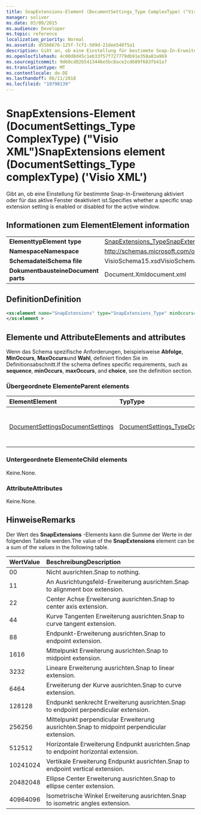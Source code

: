 ```yaml
---
title: SnapExtensions-Element (DocumentSettings_Type ComplexType) ("Visio XML")
manager: soliver
ms.date: 03/09/2015
ms.audience: Developer
ms.topic: reference
localization_priority: Normal
ms.assetid: d55b6676-125f-7cf1-509d-21dee548f5a1
description: Gibt an, ob eine Einstellung für bestimmte Snap-In-Erweiterung aktiviert oder für das aktive Fenster deaktiviert ist.
ms.openlocfilehash: 4c00d8d45c1eb33f57f727779db91e358a83a969
ms.sourcegitcommit: 9d60cd82b5413446e5bc8ace2cd689f683fb41a7
ms.translationtype: MT
ms.contentlocale: de-DE
ms.lasthandoff: 06/11/2018
ms.locfileid: "19798139"
---
```

# <a name="snapextensions-element-documentsettingstype-complextype-visio-xml"></a><span data-ttu-id="834f6-103">SnapExtensions-Element (DocumentSettings_Type ComplexType) ("Visio XML")</span><span class="sxs-lookup"><span data-stu-id="834f6-103">SnapExtensions element (DocumentSettings_Type complexType) ('Visio XML')</span></span>

<span data-ttu-id="834f6-104">Gibt an, ob eine Einstellung für bestimmte Snap-In-Erweiterung aktiviert oder für das aktive Fenster deaktiviert ist.</span><span class="sxs-lookup"><span data-stu-id="834f6-104">Specifies whether a specific snap extension setting is enabled or disabled for the active window.</span></span> 
  
## <a name="element-information"></a><span data-ttu-id="834f6-105">Informationen zum Element</span><span class="sxs-lookup"><span data-stu-id="834f6-105">Element information</span></span>

|||
|:-----|:-----|
|<span data-ttu-id="834f6-106">**Elementtyp**</span><span class="sxs-lookup"><span data-stu-id="834f6-106">**Element type**</span></span> <br/> |[<span data-ttu-id="834f6-107">SnapExtensions_Type</span><span class="sxs-lookup"><span data-stu-id="834f6-107">SnapExtensions_Type</span></span>](snapextensions_type-complextypevisio-xml.md) <br/> |
|<span data-ttu-id="834f6-108">**Namespace**</span><span class="sxs-lookup"><span data-stu-id="834f6-108">**Namespace**</span></span> <br/> |http://schemas.microsoft.com/office/visio/2012/main  <br/> |
|<span data-ttu-id="834f6-109">**Schemadatei**</span><span class="sxs-lookup"><span data-stu-id="834f6-109">**Schema file**</span></span> <br/> |<span data-ttu-id="834f6-110">VisioSchema15.xsd</span><span class="sxs-lookup"><span data-stu-id="834f6-110">VisioSchema15.xsd</span></span>  <br/> |
|<span data-ttu-id="834f6-111">**Dokumentbausteine**</span><span class="sxs-lookup"><span data-stu-id="834f6-111">**Document parts**</span></span> <br/> |<span data-ttu-id="834f6-112">Document.Xml</span><span class="sxs-lookup"><span data-stu-id="834f6-112">document.xml</span></span>  <br/> |
   
## <a name="definition"></a><span data-ttu-id="834f6-113">Definition</span><span class="sxs-lookup"><span data-stu-id="834f6-113">Definition</span></span>

```XML
<xs:element name="SnapExtensions" type="SnapExtensions_Type" minOccurs="0" maxOccurs="1" >
</xs:element >
```

## <a name="elements-and-attributes"></a><span data-ttu-id="834f6-114">Elemente und Attribute</span><span class="sxs-lookup"><span data-stu-id="834f6-114">Elements and attributes</span></span>

<span data-ttu-id="834f6-115">Wenn das Schema spezifische Anforderungen, beispielsweise **Abfolge**, **MinOccurs**, **MaxOccurs**und **Wahl**, definiert finden Sie im Definitionsabschnitt.</span><span class="sxs-lookup"><span data-stu-id="834f6-115">If the schema defines specific requirements, such as **sequence**, **minOccurs**, **maxOccurs**, and **choice**, see the definition section.</span></span> 
  
### <a name="parent-elements"></a><span data-ttu-id="834f6-116">Übergeordnete Elemente</span><span class="sxs-lookup"><span data-stu-id="834f6-116">Parent elements</span></span>

|<span data-ttu-id="834f6-117">**Element**</span><span class="sxs-lookup"><span data-stu-id="834f6-117">**Element**</span></span>|<span data-ttu-id="834f6-118">**Typ**</span><span class="sxs-lookup"><span data-stu-id="834f6-118">**Type**</span></span>|<span data-ttu-id="834f6-119">**Beschreibung**</span><span class="sxs-lookup"><span data-stu-id="834f6-119">**Description**</span></span>|
|:-----|:-----|:-----|
|[<span data-ttu-id="834f6-120">DocumentSettings</span><span class="sxs-lookup"><span data-stu-id="834f6-120">DocumentSettings</span></span>](documentsettings-element-visiodocument_type-complextypevisio-xml.md) <br/> |[<span data-ttu-id="834f6-121">DocumentSettings_Type</span><span class="sxs-lookup"><span data-stu-id="834f6-121">DocumentSettings_Type</span></span>](documentsettings_type-complextypevisio-xml.md) <br/> |<span data-ttu-id="834f6-122">Enthält Elemente, die dokumenteinstellungen angeben.</span><span class="sxs-lookup"><span data-stu-id="834f6-122">Contains elements that specify document settings.</span></span>  <br/> |
   
### <a name="child-elements"></a><span data-ttu-id="834f6-123">Untergeordnete Elemente</span><span class="sxs-lookup"><span data-stu-id="834f6-123">Child elements</span></span>

<span data-ttu-id="834f6-124">Keine.</span><span class="sxs-lookup"><span data-stu-id="834f6-124">None.</span></span>
  
### <a name="attributes"></a><span data-ttu-id="834f6-125">Attribute</span><span class="sxs-lookup"><span data-stu-id="834f6-125">Attributes</span></span>

<span data-ttu-id="834f6-126">Keine.</span><span class="sxs-lookup"><span data-stu-id="834f6-126">None.</span></span>
  
## <a name="remarks"></a><span data-ttu-id="834f6-127">Hinweise</span><span class="sxs-lookup"><span data-stu-id="834f6-127">Remarks</span></span>

<span data-ttu-id="834f6-128">Der Wert des **SnapExtensions** -Elements kann die Summe der Werte in der folgenden Tabelle werden.</span><span class="sxs-lookup"><span data-stu-id="834f6-128">The value of the **SnapExtensions** element can be a sum of the values in the following table.</span></span> 
  
|<span data-ttu-id="834f6-129">**Wert**</span><span class="sxs-lookup"><span data-stu-id="834f6-129">**Value**</span></span>|<span data-ttu-id="834f6-130">**Beschreibung**</span><span class="sxs-lookup"><span data-stu-id="834f6-130">**Description**</span></span>|
|:-----|:-----|
|<span data-ttu-id="834f6-131">0</span><span class="sxs-lookup"><span data-stu-id="834f6-131">0</span></span>  <br/> |<span data-ttu-id="834f6-132">Nicht ausrichten.</span><span class="sxs-lookup"><span data-stu-id="834f6-132">Snap to nothing.</span></span>  <br/> |
|<span data-ttu-id="834f6-133">1</span><span class="sxs-lookup"><span data-stu-id="834f6-133">1</span></span>  <br/> |<span data-ttu-id="834f6-134">An Ausrichtungsfeld-Erweiterung ausrichten.</span><span class="sxs-lookup"><span data-stu-id="834f6-134">Snap to alignment box extension.</span></span>  <br/> |
|<span data-ttu-id="834f6-135">2</span><span class="sxs-lookup"><span data-stu-id="834f6-135">2</span></span>  <br/> |<span data-ttu-id="834f6-136">Center Achse Erweiterung ausrichten.</span><span class="sxs-lookup"><span data-stu-id="834f6-136">Snap to center axis extension.</span></span>  <br/> |
|<span data-ttu-id="834f6-137">4</span><span class="sxs-lookup"><span data-stu-id="834f6-137">4</span></span>  <br/> |<span data-ttu-id="834f6-138">Kurve Tangenten Erweiterung ausrichten.</span><span class="sxs-lookup"><span data-stu-id="834f6-138">Snap to curve tangent extension.</span></span>  <br/> |
|<span data-ttu-id="834f6-139">8</span><span class="sxs-lookup"><span data-stu-id="834f6-139">8</span></span>  <br/> |<span data-ttu-id="834f6-140">Endpunkt-Erweiterung ausrichten.</span><span class="sxs-lookup"><span data-stu-id="834f6-140">Snap to endpoint extension.</span></span>  <br/> |
|<span data-ttu-id="834f6-141">16</span><span class="sxs-lookup"><span data-stu-id="834f6-141">16</span></span>  <br/> |<span data-ttu-id="834f6-142">Mittelpunkt Erweiterung ausrichten.</span><span class="sxs-lookup"><span data-stu-id="834f6-142">Snap to midpoint extension.</span></span>  <br/> |
|<span data-ttu-id="834f6-143">32</span><span class="sxs-lookup"><span data-stu-id="834f6-143">32</span></span>  <br/> |<span data-ttu-id="834f6-144">Lineare Erweiterung ausrichten.</span><span class="sxs-lookup"><span data-stu-id="834f6-144">Snap to linear extension.</span></span>  <br/> |
|<span data-ttu-id="834f6-145">64</span><span class="sxs-lookup"><span data-stu-id="834f6-145">64</span></span>  <br/> |<span data-ttu-id="834f6-146">Erweiterung der Kurve ausrichten.</span><span class="sxs-lookup"><span data-stu-id="834f6-146">Snap to curve extension.</span></span>  <br/> |
|<span data-ttu-id="834f6-147">128</span><span class="sxs-lookup"><span data-stu-id="834f6-147">128</span></span>  <br/> |<span data-ttu-id="834f6-148">Endpunkt senkrecht Erweiterung ausrichten.</span><span class="sxs-lookup"><span data-stu-id="834f6-148">Snap to endpoint perpendicular extension.</span></span>  <br/> |
|<span data-ttu-id="834f6-149">256</span><span class="sxs-lookup"><span data-stu-id="834f6-149">256</span></span>  <br/> |<span data-ttu-id="834f6-150">Mittelpunkt perpendicular Erweiterung ausrichten.</span><span class="sxs-lookup"><span data-stu-id="834f6-150">Snap to midpoint perpendicular extension.</span></span>  <br/> |
|<span data-ttu-id="834f6-151">512</span><span class="sxs-lookup"><span data-stu-id="834f6-151">512</span></span>  <br/> |<span data-ttu-id="834f6-152">Horizontale Erweiterung Endpunkt ausrichten.</span><span class="sxs-lookup"><span data-stu-id="834f6-152">Snap to endpoint horizontal extension.</span></span>  <br/> |
|<span data-ttu-id="834f6-153">1024</span><span class="sxs-lookup"><span data-stu-id="834f6-153">1024</span></span>  <br/> |<span data-ttu-id="834f6-154">Vertikale Erweiterung Endpunkt ausrichten.</span><span class="sxs-lookup"><span data-stu-id="834f6-154">Snap to endpoint vertical extension.</span></span>  <br/> |
|<span data-ttu-id="834f6-155">2048</span><span class="sxs-lookup"><span data-stu-id="834f6-155">2048</span></span>  <br/> |<span data-ttu-id="834f6-156">Ellipse Center Erweiterung ausrichten.</span><span class="sxs-lookup"><span data-stu-id="834f6-156">Snap to ellipse center extension.</span></span>  <br/> |
|<span data-ttu-id="834f6-157">4096</span><span class="sxs-lookup"><span data-stu-id="834f6-157">4096</span></span>  <br/> |<span data-ttu-id="834f6-158">Isometrische Winkel Erweiterung ausrichten.</span><span class="sxs-lookup"><span data-stu-id="834f6-158">Snap to isometric angles extension.</span></span>  <br/> |
   

